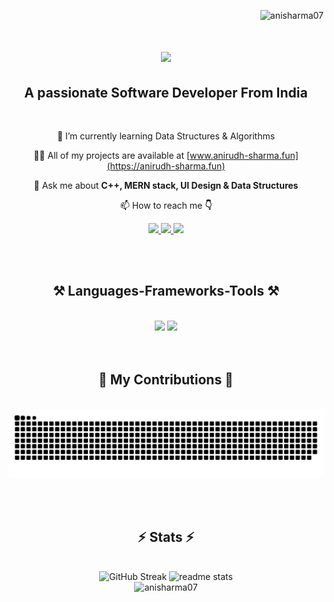 <p align="right"> <img src="https://komarev.com/ghpvc/?username=anisharma07&label=Profile%20views&color=238636&style=flat" alt="anisharma07" /> </p>
<h1 align="center">
    <img src="https://readme-typing-svg.herokuapp.com/?font=Righteous&size=35&center=true&vCenter=true&color=45F700&width=500&height=70&duration=4000&lines=Hi+There!+👋;+I'm+Anirudh+Sharma!;" />
</h1>
<h2 align="center">A passionate Software Developer From India</h2>
<br/>
<div align="center">
  
🌱 I’m currently learning Data Structures & Algorithms


👨‍💻 All of my projects are available at [www.anirudh-sharma.fun](https://anirudh-sharma.fun)


💬 Ask me about **C++, MERN stack, UI Design & Data Structures**


📫 How to reach me **👇**
</div>
<div align="center"> 
  <a href="mailto:anis42390@gmail.com">
    <img src="https://img.shields.io/badge/Gmail-333333?style=for-the-badge&logo=gmail&logoColor=red" />
  </a>
  <a href="https://www.linkedin.com/in/anirudh-sharma-58ba29256" target="_blank">
    <img src="https://img.shields.io/badge/LinkedIn-0077B5?style=for-the-badge&logo=linkedin&logoColor=white" target="_blank" />
  </a>
  <a href="https://anirudh-sharma.fun" target="_blank">
     <img src="https://img.shields.io/badge/Portfolio-FF5722?style=for-the-badge&logo=todoist&logoColor=white" target="_blank" /> <!-- sqlite, safari, google-chrome are other good icon options -->
  </a>
</div>

<p align="left">
</p>
<br/><br/>
<h2 align="center">⚒️ Languages-Frameworks-Tools ⚒️</h2>
<br/>
<div align="center">
    <img src="https://skillicons.dev/icons?i=react,nextjs,html,css,vscode,github,figma,tailwind,git" />
    <img src="https://skillicons.dev/icons?i=nodejs,javascript,typescript,express,firebase,mongodb,c,cpp,photoshop,illustrator" /><br>
</div>
<br/><br/>
<div align="center">
  <h2>🐍 My Contributions 🐍</h2>
  <br>
  <img alt="snake eating my contributions" src="https://raw.githubusercontent.com/anisharma07/anisharma07/output/github-contribution-grid-snake-dark.svg" />
  
  <br/><br/>
</div>


<h2 align="center">⚡ Stats ⚡</h2>
<br>
<div align=center>
  <img src="https://streak-stats.demolab.com?user=anisharma07&theme=react&hide_border=false&border_radius=6" alt="GitHub Streak" />
    <img width=390 src="https://github-readme-stats.vercel.app/api?username=anisharma07&show_icons=true&theme=react&rank_icon=github&border_radius=10" alt="readme stats" />
  <br/>
  <img src="https://github-readme-stats.vercel.app/api/top-langs?username=anisharma07&hide=HTML&langs_count=8&layout=compact&theme=react&border_radius=10&size_weight=0.5&count_weight=0.5&exclude_repo=github-readme-stats" alt="anisharma07" />
</div>

<br/><br/>
